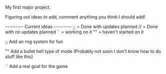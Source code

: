 My first major project. 

Figuring out ideas to add, comment anything you think I should add!


--------- Current ideas ---------
;; = Done with updates planned
// = Done with no updates planned
`` = working on it
"" = haven't started on it

;; Add an rng system for fun 

"" Add a bullet hell type of mode (Probably not soon I don't know how to do stuff like this)

`` Add a real goal for the game

